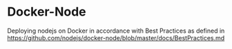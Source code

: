 # Docker-Node
Deploying nodejs on Docker in accordance with Best Practices as defined in https://github.com/nodejs/docker-node/blob/master/docs/BestPractices.md
